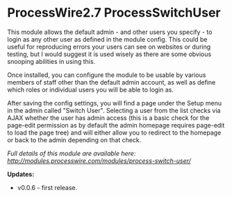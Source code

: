 # ProcessWire2.7 ProcessSwitchUser

 This module allows the default admin - and other users you specify - to login as any other user as defined in the module config. This could be useful for reproducing errors your users can see on websites or during testing, but I would suggest it is used wisely as there are some obvious snooping abilities in using this.

Once installed, you can configure the module to be usable by various members of staff other than the default admin account, as well as define which roles or individual users you will be able to login as.

After saving the config settings, you will find a page under the Setup menu in the admin called "Switch User". Selecting a user from the list checks via AJAX whether the user has admin access (this is a basic check for the page-edit permission as by default the admin homepage requires page-edit to load the page tree) and will either allow you to redirect to the homepage or back to the admin depending on that check. 

*Full details of this module are available here: http://modules.processwire.com/modules/process-switch-user/*

__Updates:__

* v0.0.6 - first release.